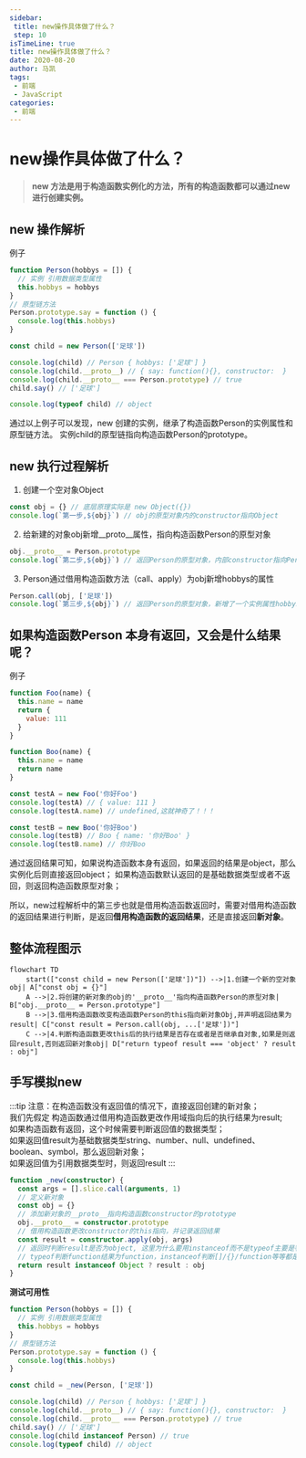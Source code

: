 ```yaml
---
sidebar:
 title: new操作具体做了什么？
 step: 10
isTimeLine: true
title: new操作具体做了什么？
date: 2020-08-20
author: 马凯
tags:
 - 前端
 - JavaScript
categories:
 - 前端
---
```


# new操作具体做了什么？

> **new 方法是用于构造函数实例化的方法，所有的构造函数都可以通过new进行创建实例。**


## new 操作解析

例子
```ts
function Person(hobbys = []) {
  // 实例 引用数据类型属性
  this.hobbys = hobbys
}
// 原型链方法
Person.prototype.say = function () {
  console.log(this.hobbys)
}

const child = new Person(['足球'])

console.log(child) // Person { hobbys: ['足球'] }
console.log(child.__proto__) // { say: function(){}, constructor:  }
console.log(child.__proto__ === Person.prototype) // true
child.say() // ['足球']

console.log(typeof child) // object
```

通过以上例子可以发现，new 创建的实例，继承了构造函数Person的实例属性和原型链方法。
实例child的原型链指向构造函数Person的prototype。


## new 执行过程解析

1. 创建一个空对象Object
```js
const obj = {} // 底层原理实际是 new Object({})
console.log(`第一步,${obj}`) // obj的原型对象内的constructor指向Object
```

2. 给新建的对象obj新增__proto__属性，指向构造函数Person的原型对象
```js
obj.__proto__ = Person.prototype
console.log(`第二步,${obj}`) // 返回Person的原型对象，内部constructor指向Person
```

3. Person通过借用构造函数方法（call、apply）为obj新增hobbys的属性

```js
Person.call(obj, ['足球'])
console.log(`第三步,${obj}`) // 返回Person的原型对象，新增了一个实例属性hobbys
```

## 如果构造函数Person 本身有返回，又会是什么结果呢？

例子

```js
function Foo(name) {
  this.name = name
  return {
    value: 111
  }
}

function Boo(name) {
  this.name = name
  return name
}

const testA = new Foo('你好Foo')
console.log(testA) // { value: 111 }
console.log(testA.name) // undefined,这就神奇了！！！

const testB = new Boo('你好Boo')
console.log(testB) // Boo { name: '你好Boo' }
console.log(testB.name) // 你好Boo
```

通过返回结果可知，如果说构造函数本身有返回，如果返回的结果是object，那么实例化后则直接返回object；
如果构造函数默认返回的是基础数据类型或者不返回，则返回构造函数原型对象；

所以，new过程解析中的第三步也就是借用构造函数返回时，需要对借用构造函数的返回结果进行判断，是返回**借用构造函数的返回结果**，还是直接返回**新对象**。


## 整体流程图示

```mermaid
flowchart TD
    start(["const child = new Person(['足球'])"]) -->|1.创建一个新的空对象obj| A["const obj = {}"]
    A -->|2.将创建的新对象的obj的'__proto__'指向构造函数Person的原型对象| B["obj.__proto__ = Person.prototype"]
    B -->|3.借用构造函数改变构造函数Person的this指向新对象Obj,并声明返回结果为result| C["const result = Person.call(obj, ...['足球'])"]
    C -->|4.判断构造函数更改this后的执行结果是否存在或者是否继承自对象,如果是则返回result,否则返回新对象obj| D["return typeof result === 'object' ? result : obj"]

```


## 手写模拟new

:::tip
注意：在构造函数没有返回值的情况下，直接返回创建的新对象；<br/>
我们先假定 构造函数通过借用构造函数更改作用域指向后的执行结果为result;<br/>
如果构造函数有返回，这个时候需要判断返回值的数据类型；<br/>
如果返回值result为基础数据类型string、number、null、undefined、boolean、symbol，那么返回新对象；<br/>
如果返回值为引用数据类型时，则返回result
:::

```ts
function _new(constructor) {
  const args = [].slice.call(arguments, 1)
  // 定义新对象
  const obj = {}
  // 添加新对象的__proto__指向构造函数constructor的prototype
  obj.__proto__ = constructor.prototype
  // 借用构造函数更改constructor的this指向，并记录返回结果
  const result = constructor.apply(obj, args)
  // 返回时判断result是否为object, 这里为什么要用instanceof而不是typeof主要是判断继承关系
  // typeof判断function结果为function，instanceof判断[]/{}/function等等都是继承自Object
  return result instanceof Object ? result : obj
}
```

**测试可用性**
```js
function Person(hobbys = []) {
  // 实例 引用数据类型属性
  this.hobbys = hobbys
}
// 原型链方法
Person.prototype.say = function () {
  console.log(this.hobbys)
}

const child = _new(Person, ['足球'])

console.log(child) // Person { hobbys: ['足球'] }
console.log(child.__proto__) // { say: function(){}, constructor:  }
console.log(child.__proto__ === Person.prototype) // true
child.say() // ['足球']
console.log(child instanceof Person) // true
console.log(typeof child) // object
```
